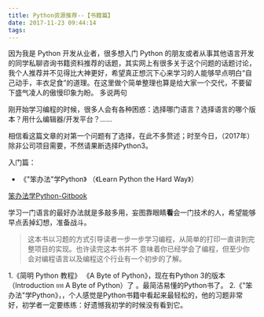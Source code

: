 ```yaml
---
title: Python资源推荐--【书籍篇】
date: 2017-11-23 09:44:14
tags:
---
```

因为我是 Python 开发从业者，很多想入门 Python 的朋友或者从事其他语言开发的同学私聊咨询书籍资料推荐的话题，其实网上有很多关于这个问题的话题讨论，我个人推荐并不见得比大神更好，希望真正想沉下心来学习的人能够早点明白“自己动手，丰衣足食”的道理。在这里做个简单整理也算是给大家一个交代，不要留下盛气凌人的傲慢印象为盼。
多说两句

刚开始学习编程的时候，很多人会有各种困惑：选择哪门语言？选择语言的哪个版本？用什么编辑器/开发平台？……

相信看这篇文章的对第一个问题有了选择，在此不多赘述；时至今日，（2017年）除非公司项目需要，不然请果断选择Python3。

入门篇：
- 《"笨办法"学Python》    （《Learn Python the Hard Way》）

[笨办法学Python-Gitbook](https://www.gitbook.com/book/flyouting/learn-python-the-hard-way-cn/details)

学习一门语言的最好办法就是多敲多用，妄图靠眼睛**看**会一门技术的人，希望能够早点丢掉幻想，准备战斗。
>这本书以习题的方式引导读者一步一步学习编程，从简单的打印一直讲到完整项目的实现。也许读完这本书并不
意味着你已经学会了编程，但至少你会对编程语言以及编程这个行业有一个初步的了解。


1.《简明 Python 教程》    《A Byte of Python》，现在有Python 3的版本（Introduction ยท A Byte of Python）了 。最简洁易懂的Python书了。
2.《"笨办法"学Python》，，个人感觉是Python书籍中看起来最轻松的，他的习题非常好，初学者一定要练练：好遗憾我初学的时候没有看到它。